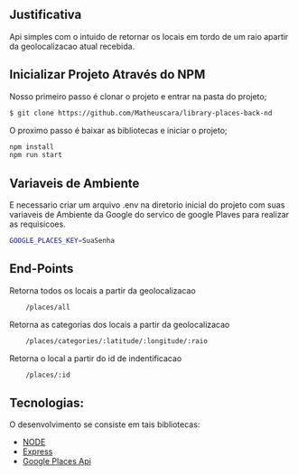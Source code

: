 
## Justificativa

Api simples com o intuido de retornar os locais em tordo de um raio apartir da geolocalizacao atual recebida.

## Inicializar Projeto Através do NPM

Nosso primeiro passo é clonar o projeto e entrar na pasta do projeto;

```bash
$ git clone https://github.com/Matheuscara/library-places-back-nd
```

O proximo passo é baixar as bibliotecas e iniciar o projeto;

```bash
npm install
npm run start
```

## Variaveis de Ambiente

E necessario criar um arquivo .env na diretorio inicial do projeto com suas variaveis de Ambiente da Google do servico de google Plaves para realizar as requisicoes.

```bash
GOOGLE_PLACES_KEY=SuaSenha
```

## End-Points

Retorna todos os locais a partir da geolocalizacao
```bash
    /places/all
```
Retorna as categorias dos locais a partir da geolocalizacao
```bash
    /places/categories/:latitude/:longitude/:raio
```

Retorna o local a partir do id de indentificacao
```bash
    /places/:id
```

## Tecnologias:

O desenvolvimento se consiste em tais bibliotecas:

- [NODE](https://nodejs.org/en/)
- [Express](https://expressjs.com/pt-br/)
- [Google Places Api](https://developers.google.com/maps/documentation/places/web-service/search/)